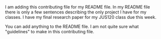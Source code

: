 I am adding this contributing file for my README file. In my README file there is only a few sentences describing
the only project I have for my classes. I have my final research paper for my JUS120 class due this week. 

You can add anything to the README file. I am not quite sure what "guidelines" to make in this contributing file. 
